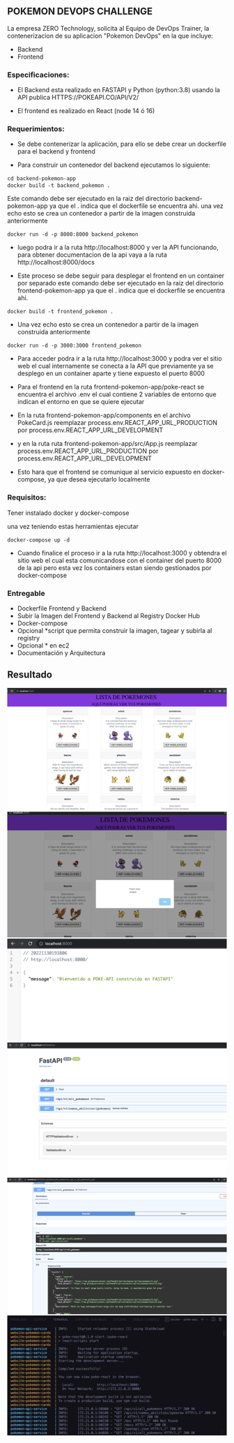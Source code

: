 ## POKEMON DEVOPS CHALLENGE 

La empresa ZERO Technology, solicita al Equipo de DevOps Trainer, la contenerizacion de su aplicacion "Pokemon DevOps" en la que incluye:

- Backend
- Frontend

### Especificaciones:

- El Backend esta realizado en FASTAPI y Python (python:3.8) usando la API publica HTTPS://POKEAPI.CO/API/V2/

- El frontend es realizado en React (node 14 ó 16)

### Requerimientos: 

- Se debe contenerizar la aplicación, para ello se debe crear un dockerfile para el backend y frontend

- Para construir un contenedor del backend ejecutamos lo siguiente:

```
cd backend-pokemon-app
docker build -t backend_pokemon .

```

Este comando debe ser ejecutado en la raiz del directorio backend-pokemon-app  ya que el . indica que el dockerfile se encuentra ahi.
una vez echo esto se crea un contenedor a partir de la imagen construida anteriormente

```
docker run -d -p 8000:8000 backend_pokemon
```

- luego podra ir a la ruta http://localhost:8000 y ver la API funcionando, para
obtener documentacion de la api vaya a la ruta http://localhost:8000/docs


- Este proceso se debe seguir para desplegar el frontend en un container por separado este comando debe ser ejecutado en la raiz del directorio frontend-pokemon-app  ya que el . indica que el dockerfile se encuentra ahi.

```
docker build -t frontend_pokemon .
```

- Una vez echo esto se crea un contenedor a partir de la imagen construida anteriormente

```
docker run -d -p 3000:3000 frontend_pokemon
```

- Para acceder podra ir a la ruta http://localhost:3000 y podra ver el sitio web
el cual internamente se conecta a la API que previamente ya se desplego en un container aparte y tiene expuesto el puerto 8000

- Para el frontend en la ruta frontend-pokemon-app/poke-react
se encuentra el archivo .env el cual contiene 2 variables de entorno que indican
el entorno en que se quiere ejecutar 

- En la ruta frontend-pokemon-app/components en el archivo PokeCard.js
reemplazar process.env.REACT_APP_URL_PRODUCTION por process.env.REACT_APP_URL_DEVELOPMENT

- y en la ruta ruta frontend-pokemon-app/src/App.js reemplazar process.env.REACT_APP_URL_PRODUCTION 
por process.env.REACT_APP_URL_DEVELOPMENT

- Esto hara que el frontend se comunique al servicio expuesto en docker-compose, ya que desea ejecutarlo localmente


### Requisitos:

Tener instalado docker y docker-compose

una vez teniendo estas herramientas ejecutar
```
docker-compose up -d
```

- Cuando finalice el proceso ir a la ruta http://localhost:3000 y obtendra el sitio web el cual esta comunicandose con el container del puerto  8000 de la api pero esta vez los containers estan siendo gestionados por docker-compose

### Entregable

- Dockerfile Frontend y Backend
- Subir la Imagen del Frontend y Backend al Registry Docker Hub
- Docker-compose
- Opcional *script que permita construir la imagen, tagear y subirla al registry
- Opcional * en ec2
- Documentación y Arquitectura

## Resultado

![](assets/1.png)
![](assets/2.png)
![](assets/3.png)
![](assets/5.png)
![](assets/6.png)
![](assets/8.png)
